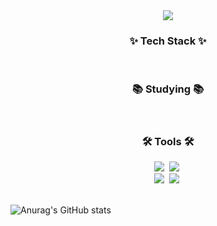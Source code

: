 <!--타이틀 부분-->
<div align="center">
  <img src="https://capsule-render.vercel.app/api?type=waving&color=89cff0&height=280&section=header&text=EQUIS's%20Github&fontColor=ffffff&fontSize=80&animation=twinkling" />
</div>

<!--내용 부분-->
<h3 align="center">✨ Tech Stack ✨</h3>
<div align="center">
  <!-- Java -->
  <!-- MySQL -->
</div>

<div align="center">
  <!-- C -->
  <!-- Python -->
</div>

<br>

<h3 align="center">📚 Studying 📚</h3>
<div align="center">
  <!-- Spring -->
</div>

<br>

<h3 align="center">🛠 Tools 🛠</h3>
<div align="center">
  <img src="https://img.shields.io/badge/git-F05033.svg?style=for-the-badge&logo=git&logoColor=white" />&nbsp
  <img src="https://img.shields.io/badge/github-181717.svg?style=for-the-badge&logo=github&logoColor=white" />&nbsp
</div>

<div align="center">
  <img src="https://img.shields.io/badge/Notion-F3F3F3.svg?style=for-the-badge&logo=notion&logoColor=black" />&nbsp
  <img src="https://img.shields.io/badge/figma-F24E1E.svg?style=for-the-badge&logo=figma&logoColor=white" />&nbsp
</div>

<br>

![Anurag's GitHub stats](https://github-readme-stats.vercel.app/api?username=equis3351&show_icons=true&theme=gotham)
